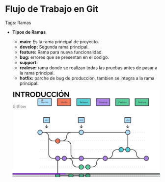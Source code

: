 # Flujo de Trabajo en Git

Tags: Ramas

- **Tipos de Ramas**
    - **main:** Es la rama principal de proyecto.
    - **develop:** Segunda rama principal.
    - **feature:** Rama para nueva funcionalidad.
    - **bug:** errores que se presentan en el codigo.
    - **support:**
    - **realese:** rama donde se realizan todas las pruebas antes de pasar a la rama principal.
    - **hotfix:** parche de bug de producción, tambien se integra a la rama principal.


    ![Todo sobre ramas](./Imagenes/todo-sobre-ramas.png) 
